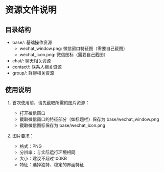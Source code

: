 # 资源文件说明

## 目录结构
- base/: 基础操作资源
  - wechat_window.png: 微信窗口特征图（需要自己截图）
  - wechat_icon.png: 微信图标（需要自己截图）
- chat/: 聊天相关资源
- contact/: 联系人相关资源
- group/: 群聊相关资源

## 使用说明
1. 首次使用前，请先截取所需的图片资源：
   - 打开微信窗口
   - 截取微信窗口的特征部分（如标题栏）保存为 base/wechat_window.png
   - 截取微信图标保存为 base/wechat_icon.png

2. 图片要求：
   - 格式：PNG
   - 分辨率：与实际运行环境相同
   - 大小：建议不超过100KB
   - 特征：选择独特、稳定的界面特征 